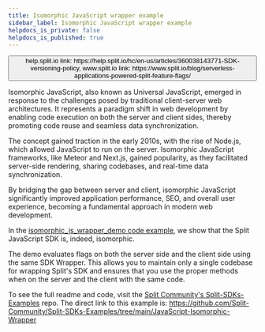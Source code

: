 ```yaml
---
title: Isomorphic JavaScript wrapper example
sidebar_label: Isomorphic JavaScript wrapper example
helpdocs_is_private: false
helpdocs_is_published: true
---
```


<p>
  <button style={{borderRadius:'8px', border:'1px', fontFamily:'Courier New', fontWeight:'800', textAlign:'left'}}> help.split.io link: https://help.split.io/hc/en-us/articles/360038143771-SDK-versioning-policy, www.split.io link:  https://www.split.io/blog/serverless-applications-powered-split-feature-flags/ </button>
</p>

Isomorphic JavaScript, also known as Universal JavaScript, emerged in response to the challenges posed by traditional client-server web architectures. It represents a paradigm shift in web development by enabling code execution on both the server and client sides, thereby promoting code reuse and seamless data synchronization.

The concept gained traction in the early 2010s, with the rise of Node.js, which allowed JavaScript to run on the server. Isomorphic JavaScript frameworks, like Meteor and Next.js, gained popularity, as they facilitated server-side rendering, sharing codebases, and real-time data synchronization.

By bridging the gap between server and client, isomorphic JavaScript significantly improved application performance, SEO, and overall user experience, becoming a fundamental approach in modern web development.

In the [isomorphic_js_wrapper_demo code example](https://github.com/Split-Community/Split-SDKs-Examples/tree/main/JavaScript-Isomorphic-Wrapper), we show that the Split JavaScript SDK is, indeed, isomorphic.

The demo evaluates flags on both the server side and the client side using the same SDK Wrapper. This allows you to maintain only a single codebase for wrapping Split's SDK and ensures that you use the proper methods when on the server and the client with the same code.

To see the full readme and code, visit the [Split Community's Split-SDKs-Examples](https://github.com/Split-Community/Split-SDKs-Examples/tree/main) repo. The direct link to this example is: https://github.com/Split-Community/Split-SDKs-Examples/tree/main/JavaScript-Isomorphic-Wrapper